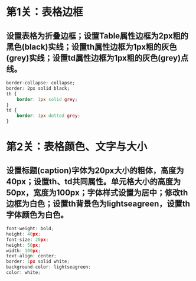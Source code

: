 # 第1关：表格边框

## 设置表格为折叠边框；设置Table属性边框为2px粗的黑色(black)实线；设置th属性边框为1px粗的灰色(grey)实线；设置td属性边框为1px粗的灰色(grey)点线。

```css
border-collapse: collapse;
border: 2px solid black;
th {
    border: 1px solid grey;
}
td {
    border: 1px dotted grey;
}
```


# 第2关：表格颜色、文字与大小

## 设置标题(caption)字体为20px大小的粗体，高度为40px；设置th、td共同属性。单元格大小的高度为50px，宽度为100px；字体样式设置为居中；修改th边框为白色；设置th背景色为lightseagreen，设置th字体颜色为白色。

```javascript
font-weight: bold;
height: 40px;
font-size: 20px;
height: 50px;
width: 100px;
text-align: center;
border: 1px solid white;
background-color: lightseagreen;
color: white;
```